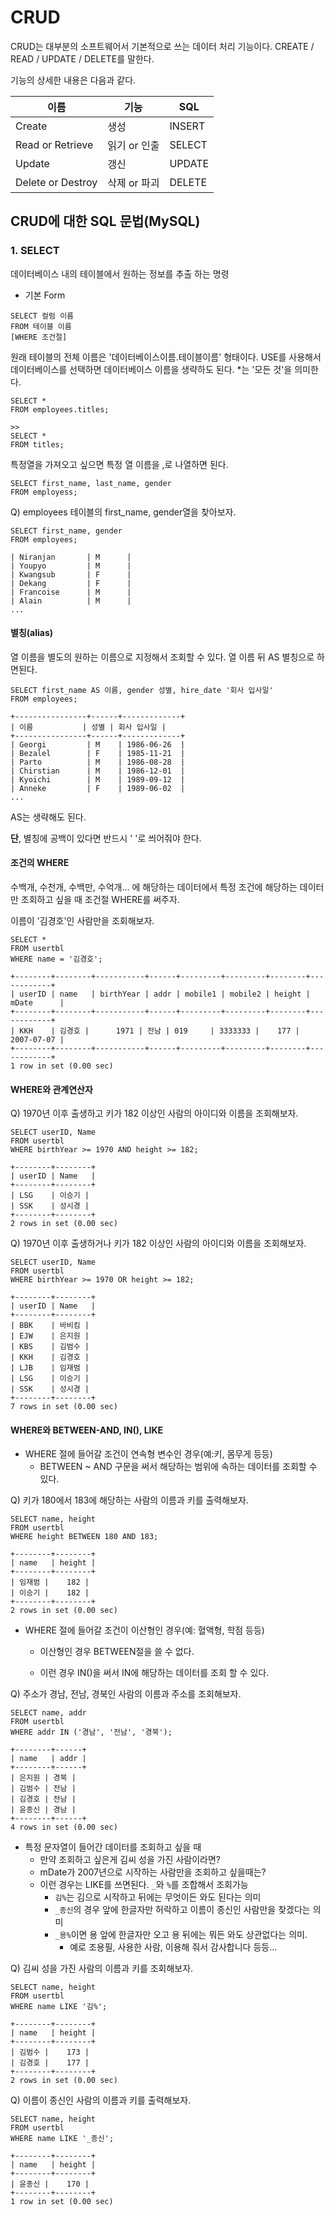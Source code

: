 # CRUD

CRUD는 대부분의 소프트웨어서 기본적으로 쓰는 데이터 처리 기능이다.
CREATE / READ / UPDATE / DELETE를 말한다.

기능의 상세한 내용은 다음과 같다.

| 이름              | 기능         | SQL    |
| ----------------- | ------------ | ------ |
| Create            | 생성         | INSERT |
| Read or Retrieve  | 읽기 or 인출 | SELECT |
| Update            | 갱신         | UPDATE |
| Delete or Destroy | 삭제 or 파괴 | DELETE |



## CRUD에 대한 SQL 문법(MySQL)

### 1. SELECT

데이터베이스 내의 테이블에서 원하는 정보를 추출 하는 명령

* 기본 Form

```mysql
SELECT 컬럼 이름
FROM 테이블 이름
[WHERE 조건절]
```



원래 테이블의 전체 이름은 '데이터베이스이름.테이블이름' 형태이다.
USE를 사용해서 데이터베이스를 선택하면 데이터베이스 이름을 생략하도 된다.
\*는 '모든 것'을 의미한다.

```mysql
SELECT *
FROM employees.titles;

>>
SELECT *
FROM titles;
```



특정열을 가져오고 싶으면 특정 열 이름을 ,로 나열하면 된다.

```mysql
SELECT first_name, last_name, gender
FROM employess;
```



Q) employees 테이블의 first_name, gender열을 찾아보자.

```mysql
SELECT first_name, gender
FROM employees;
```

```
| Niranjan       | M      |
| Youpyo         | M      |
| Kwangsub       | F      |
| Dekang         | F      |
| Francoise      | M      |
| Alain          | M      |
...
```



#### 별칭(alias)

열 이름을 별도의 원하는 이름으로 지정해서 조회할 수 있다. 열 이름 뒤 AS 별칭으로 하면된다.

```mysql
SELECT first_name AS 이름, gender 성별, hire_date '회사 입사일'
FROM employees;
```

```
+----------------+------+-------------+
| 이름           | 성별 | 회사 입사일 |
+----------------+------+-------------+
| Georgi         | M    | 1986-06-26  |
| Bezalel        | F    | 1985-11-21  |
| Parto          | M    | 1986-08-28  |
| Chirstian      | M    | 1986-12-01  |
| Kyoichi        | M    | 1989-09-12  |
| Anneke         | F    | 1989-06-02  |
...
```



AS는 생략해도 된다.

**단**, 별칭에 공백이 있다면 반드시 ' '로 씌어줘야 한다.



#### 조건의 WHERE

수백개, 수천개, 수백만, 수억개... 에 해당하는 데이터에서 특정 조건에 해당하는 데이터만 조회하고 싶을 때 조건절 WHERE를 써주자.

이름이 '김경호'인 사람만을 조회해보자.

```mysql
SELECT *
FROM usertbl
WHERE name = '김경호';
```

```
+--------+--------+-----------+------+---------+---------+--------+------------+
| userID | name   | birthYear | addr | mobile1 | mobile2 | height | mDate      |
+--------+--------+-----------+------+---------+---------+--------+------------+
| KKH    | 김경호 |      1971 | 전남 | 019     | 3333333 |    177 | 2007-07-07 |
+--------+--------+-----------+------+---------+---------+--------+------------+
1 row in set (0.00 sec)
```



#### WHERE와 관계연산자

Q) 1970년 이후 출생하고 키가 182 이상인 사람의 아이디와 이름을 조회해보자.

```mysql
SELECT userID, Name
FROM usertbl
WHERE birthYear >= 1970 AND height >= 182;
```

```
+--------+--------+
| userID | Name   |
+--------+--------+
| LSG    | 이승기 |
| SSK    | 성시경 |
+--------+--------+
2 rows in set (0.00 sec)
```



Q) 1970년 이후 출생하거나 키가 182 이상인 사람의 아이디와 이름을 조회해보자.

```mysql
SELECT userID, Name
FROM usertbl
WHERE birthYear >= 1970 OR height >= 182;
```

```
+--------+--------+
| userID | Name   |
+--------+--------+
| BBK    | 바비킴 |
| EJW    | 은지원 |
| KBS    | 김범수 |
| KKH    | 김경호 |
| LJB    | 임재범 |
| LSG    | 이승기 |
| SSK    | 성시경 |
+--------+--------+
7 rows in set (0.00 sec)
```



#### WHERE와 BETWEEN-AND, IN(), LIKE

- WHERE 절에 들어갈 조건이 연속형 변수인 경우(예:키, 몸무게 등등)
  - BETWEEN ~ AND 구문을 써서 해당하는 범위에 속하는 데이터를 조회할 수 있다.

Q) 키가 180에서 183에 해당하는 사람의 이름과 키를 출력해보자.

```mysql
SELECT name, height
FROM usertbl
WHERE height BETWEEN 180 AND 183;
```

```
+--------+--------+
| name   | height |
+--------+--------+
| 임재범 |    182 |
| 이승기 |    182 |
+--------+--------+
2 rows in set (0.00 sec)
```



- WHERE 절에 들어갈 조건이 이산형인 경우(예: 혈액형, 학점 등등)

  - 이산형인 경우 BETWEEN절을 쓸 수 없다.

  - 이런 경우 IN()을 써서 IN에 해당하는 데이터를 조회 할 수 있다.

Q) 주소가 경남, 전남, 경북인 사람의 이름과 주소를 조회해보자.

```mysql
SELECT name, addr
FROM usertbl
WHERE addr IN ('경남', '전남', '경북');
```

```
+--------+------+
| name   | addr |
+--------+------+
| 은지원 | 경북 |
| 김범수 | 전남 |
| 김경호 | 전남 |
| 윤종신 | 경남 |
+--------+------+
4 rows in set (0.00 sec)
```



- 특정 문자열이 들어간 데이터를 조회하고 싶을 때
  - 만약 조회하고 싶은게 김씨 성을 가진 사람이라면?
  - mDate가 2007년으로 시작하는 사람만을 조회하고 싶을때는?
  - 이런 경우는 LIKE를 쓰면된다. `_`와 `%`를 조합해서 조회가능
    - `김%`는 김으로 시작하고 뒤에는 무엇이든 와도 된다는 의미
    - `_종신`의 경우 앞에 한글자만 허락하고 이름이 종신인 사람만을 찾겠다는 의미
    - `_용%`이면 용 앞에 한글자만 오고 용 뒤에는 뭐든 와도 상관없다는 의미.
      - 예로 조용필, 사용한 사람, 이용해 줘서 감사합니다 등등...

Q) 김씨 성을 가진 사람의 이름과 키를 조회해보자.

```mysql
SELECT name, height
FROM usertbl
WHERE name LIKE '김%';
```

```
+--------+--------+
| name   | height |
+--------+--------+
| 김범수 |    173 |
| 김경호 |    177 |
+--------+--------+
2 rows in set (0.00 sec)
```



Q) 이름이 종신인 사람의 이름과 키를 출력해보자.

```mysql
SELECT name, height
FROM usertbl
WHERE name LIKE '_종신';
```

```
+--------+--------+
| name   | height |
+--------+--------+
| 윤종신 |    170 |
+--------+--------+
1 row in set (0.00 sec)
```











